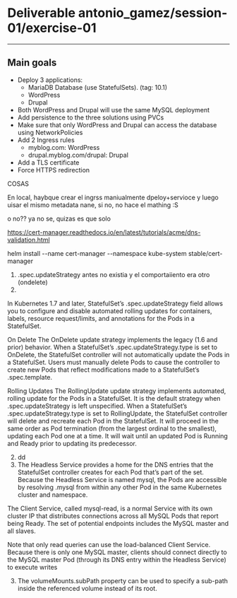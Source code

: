 # Deliverable antonio_gamez/session-01/exercise-01
---

## Main goals
  
* Deploy 3 applications: 
    * MariaDB Database (use StatefulSets). (tag: 10.1)
    * WordPress
    * Drupal
* Both WordPress and Drupal will use the same MySQL deployment
* Add persistence to the three solutions using PVCs
* Make sure that only WordPress and Drupal can access the database using NetworkPolicies
* Add 2 Ingress rules 
    * myblog.com: WordPress
    * drupal.myblog.com/drupal: Drupal
* Add a TLS certificate
* Force HTTPS redirection







COSAS

En local, haybque crear el ingrss maniualmente dpeloy+servioce y luego uisar el mismo metadata nane, si no, no hace el mathing :S
<!-- kind: Ingress
metadata:
  name: ingress -->  o no?? ya no se, quizas es que solo 
  
  https://cert-manager.readthedocs.io/en/latest/tutorials/acme/dns-validation.html

  helm install  --name cert-manager  --namespace kube-system  stable/cert-manager


1. .spec.updateStrategy antes no existia y el comportaiiento era otro (ondelete)
2. 
In Kubernetes 1.7 and later, StatefulSet’s .spec.updateStrategy field allows you to configure and disable automated rolling updates for containers, labels, resource request/limits, and annotations for the Pods in a StatefulSet.

On Delete
The OnDelete update strategy implements the legacy (1.6 and prior) behavior. When a StatefulSet’s .spec.updateStrategy.type is set to OnDelete, the StatefulSet controller will not automatically update the Pods in a StatefulSet. Users must manually delete Pods to cause the controller to create new Pods that reflect modifications made to a StatefulSet’s .spec.template.

Rolling Updates
The RollingUpdate update strategy implements automated, rolling update for the Pods in a StatefulSet. It is the default strategy when .spec.updateStrategy is left unspecified. When a StatefulSet’s .spec.updateStrategy.type is set to RollingUpdate, the StatefulSet controller will delete and recreate each Pod in the StatefulSet. It will proceed in the same order as Pod termination (from the largest ordinal to the smallest), updating each Pod one at a time. It will wait until an updated Pod is Running and Ready prior to updating its predecessor.



2. dd
3. The Headless Service provides a home for the DNS entries that the StatefulSet controller creates for each Pod that’s part of the set. Because the Headless Service is named mysql, the Pods are accessible by resolving <pod-name>.mysql from within any other Pod in the same Kubernetes cluster and namespace.

The Client Service, called mysql-read, is a normal Service with its own cluster IP that distributes connections across all MySQL Pods that report being Ready. The set of potential endpoints includes the MySQL master and all slaves.

Note that only read queries can use the load-balanced Client Service. Because there is only one MySQL master, clients should connect directly to the MySQL master Pod (through its DNS entry within the Headless Service) to execute writes

3. The volumeMounts.subPath property can be used to specify a sub-path inside the referenced volume instead of its root.


<!--   
## Steps to set up this scenario

1) From this directory, run `kubectl create -f ./resources` or exec the `./commands.sh` script.
2) Open in a browser:  http://<your_cluster_ip>:30080 or  https://<your_cluster_ip>:30443.
    2.1) If you do know the IP, a way to retrieve it is `kubectl config view | grep server`
3) Enjoy your new k8s-flavored Wordpress :)

## Remarks about the proposed solution

Discussion about some non-trivial aspects of the solution and the expected goals:

>Use ConfigMaps and Secrets to configure both MariaDB and WP.

Due to the dummy nature of this repository, both config and secrets files have been committed. Instructions about how to use the Bitnami's Sealsecret solution are provided as comments as part of the `commands.sh`file.

> Every container should have the proper readiness and liveness probes configured.

To address this problem, `livenessProbe` and `readinessProbe` have been used. The configuration of these object is straightforward. The only aspect differing from the default params is the `initialDelaySeconds: 120`, so that the delay while configuring database was considered.

>Use a canary deployment for WP. Consider the version 4.9.7 as the stable WP version and use 4.9.8 in the canary deployment.

Since each resource in this exercise defines a 3-tuple of `app=wordpress, tier=(frontend|database), stage=(production|canary)`, this goal has been addressed by creating a service that selects `app=wordpress, tier=frontend` leaving free the `stage` label. 
In order to stick the user session, as much as possible, to the pod which responded the first, `sessionAffinity: ClientIP`is defined in the service definition.
When using ingress, other fine-grained options are available. See https://github.com/kubernetes/ingress-nginx/tree/master/docs/examples/affinity/cookie. 

> Wordpress should be publicly available while MariaDB should only be accessible internally (you can consider your cluster supports LoadBalancer service type)

In order to publicly expose the WordPress service, a LoadBalancer service type has been used. Due to the IAM restrictions, EC2 instances are not allowed to automatically provision an N/E LB. That is why it has been created manually.
Specifically, a [Network Load Balancer](https://kubernetes.io/docs/concepts/services-networking/service/#network-load-balancer-support-on-aws-alpha) has been created and configured to forward the requests from the NLB IP to the proper clusterIP of the services.
In the Kubernetes service, the policy `externalTrafficPolicy: Local` has been set. This means that it will never do forwarding traffic to other nodes and thereby it will preserve the original source IP address, being consistent with the `sessionAffinity: ClientIP` already set for canary deployments.
Furthermore, note that for using the NLB (instead of the Elastic Load Balancer), an extra annotation should be included: `service.beta.kubernetes.io/aws-load-balancer-type: nlb`


## Technical debt
  
This scenario is *absolutely* not ready for production purposes. Specifically, there remain two major issues to be addressed:

1) **Expose the service in a common 80 port**. Two alternatives here: 
    1.1) Use **LoadBalancer** service: in order to use a LoadBalancer in AWS, we should move to an EKS cluster for that, or install the AWS addon that allows you to create ELBs on demand.
    1.1) Use an **Ingress** controller: we have to install the Ingress addon into the cluster (e.g. nginx or HAProxy) and create the rules to forward the traffic

2) **Configure SSL/TLS to secure the http traffic**. A straightforward way to do that is to generate a Let'sEncrypt free certificate and configure it in either the wordpress or the ingress service. -->
